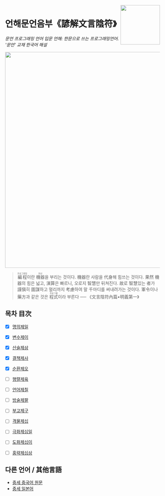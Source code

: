 <img src="assets/wy-logo.svg" align="right" width="128" height="128"/>

# 언해문언음부《諺解文言陰符》

*문언 프로그래밍 언어 입문 언해: 한문으로 쓰는 프로그래밍언어. '문언' 교재 한국어 해설*

<!--文言文編程入門: The official [wenyan-lang](https://wy-lang.org) handbook, written in Classical Chinese.-->

<img src="assets/cover-alt.png" width="700" height="700">

> <ruby>編程<rt>프로그래밍</rt></ruby>이란 <ruby>機器<rt>머신</rt></ruby>을 부리는 것이다. 機器란 사람을 代身해 힘쓰는 것이다. 果然 機器의 힘은 넓고, 演算은 빠르니, 오로지 智慧만 뒤쳐진다. 故로 智慧있는 者가 謹愼히 圖謀하고 멀리까지 考慮하여 말 千마디를 써내려가는 것이다. 軍令이나 藥方과 같은 것은 <ruby>程式<rt>프로그램</rt></ruby>이라 부른다 
> ── 《文言陰符內篇•明義第一》

<!--
## [Read Online](https://book.wy-lang.org)

[![Netlify Status](https://api.netlify.com/api/v1/badges/7c6b5275-99ea-4dfa-af77-23ac38b80ac6/deploy-status)](https://app.netlify.com/sites/wy-book/deploys)

[![](assets/screenshots/screenshot001.png)](https://book.wy-lang.org)

 
## Download PDF

### 【[Relic Edition](https://github.com/wenyan-lang/book/releases)】【[Remastered Edition](assets/wenyan-book.pdf)】

([alternative link](https://cdn.jsdelivr.net/gh/wenyan-lang/book/assets/wenyan-book.pdf))

[![](assets/screenshots/screenshot003.png)](https://github.com/wenyan-lang/book/releases)

[![](assets/screenshots/screenshot004.png)](https://github.com/wenyan-lang/book/releases)

-->

## 목차 目次

- [x] [명의제일](01%20明義第一.md)
- [x] [변수제이](02%20變數第二.md)
- [x] [산술제삼](03%20算術第三.md)
- [x] [결책제사](04%20決策第四.md)
- [x] [순환제오](05%20循環第五.md)
- [ ] [행렬제육](06%20行列第六.md)
- [ ] [언어제칠](07%20言語第七.md)
- [ ] [방술제팔](08%20方術第八.md)
- [ ] [부고제구](09%20府庫第九.md)
- [ ] [격물제십](10%20格物第十.md)
- [ ] [극화제십일](11%20克禍第十一.md)
- [ ] [도화제십이](12%20圖畫第十二.md)
- [ ] [홍략제십삼](13%20宏略第十三.md)


## 다른 언어 / 其他言語

- [중세 중국어 원문](https://github.com/wenyan-lang/book)
- [중세 일본어](https://gitlab.com/yheuhtozr/book-ja-kanbun)

<!--
## Contributing


> 雖實覆甕之質，尚存斧正之望；雖乏呂相之金，易字之渴蓋同。

If you'd like to suggest an edit, please discuss in an Issue before opening a PR, thanks!
-->
